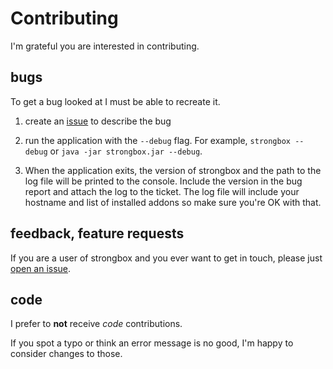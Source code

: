 # Contributing

I'm grateful you are interested in contributing.

## bugs

To get a bug looked at I must be able to recreate it.

1. create an [issue](https://github.com/ogri-la/strongbox/issues) to describe the bug

2. run the application with the `--debug` flag. For example, `strongbox --debug` or `java -jar strongbox.jar --debug`.

3. When the application exits, the version of strongbox and the path to the log file will be printed to the console. 
Include the version in the bug report and attach the log to the ticket. The log file will include your hostname and list 
of installed addons so make sure you're OK with that.

## feedback, feature requests

If you are a user of strongbox and you ever want to get in touch, please just [open an issue](https://github.com/ogri-la/strongbox/issues).

## code

I prefer to **not** receive *code* contributions.

If you spot a typo or think an error message is no good, I'm happy to consider changes to those.
